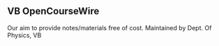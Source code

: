 ## VB OpenCourseWire

Our aim to provide notes/materials free of cost.
Maintained by Dept. Of Physics, VB
